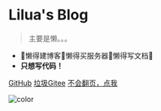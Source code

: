 # Lilua's Blog

> 主要是懒。。。

- :pig:懒得建博客:pig:懒得买服务器:pig:懒得写文档:pig:
- **只想写代码！**

[GitHub](https://github.com/yang-lile)
[垃圾Gitee](https://gitee.com/yang-lile)
[不会翻页，点我](#简介)

![color](#f0f0f0)
